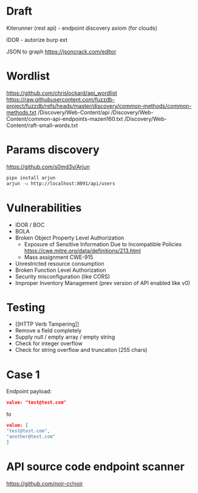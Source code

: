 # Draft
Kiterunner (rest api) - endpoint discovery
axiom (for clouds)

IDOR - autorize burp ext

JSON to graph
https://jsoncrack.com/editor

# Wordlist
https://github.com/chrislockard/api_wordlist
https://raw.githubusercontent.com/fuzzdb-project/fuzzdb/refs/heads/master/discovery/common-methods/common-methods.txt
/Discovery/Web-Content/api
/Discovery/Web-Content/common-api-endpoints-mazen160.txt
/Discovery/Web-Content/raft-small-words.txt
# Params discovery
https://github.com/s0md3v/Arjun
```bash
pipx install arjun
arjun -u http://localhost:8091/api/users
```
# Vulnerabilities
* IDOR / BOC
* BOLA
* Broken Object Property Level Authorization
	* Exposure of Sensitive Information Due to Incompatible Policies https://cwe.mitre.org/data/definitions/213.html
	* Mass assignment  CWE-915
* Unrestricted resource consumption
* Broken Function Level Authorization
* Security misconfiguration (like CORS)
* Improper Inventory Management (prev version of API enabled like v0)

# Testing
* [[HTTP Verb Tampering]]
* Remove a field completely
* Supply null / empty array / empty string
* Check for integer overflow
* Check for string overflow and truncation (255 chars)

# Case 1
Endpoint payload: 
```json
value: "test@test.com"
```
to
```json
value: [
"test@test.com",
"another@test.com"
]
```
# API source code endpoint scanner
https://github.com/noir-cr/noir